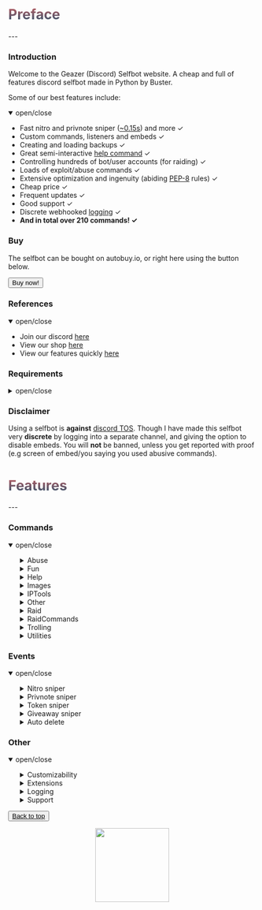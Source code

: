 <head>
    <script src="https://autobuy.io/js/embed.min.js"></script>
    <link rel="shortcut icon" href="favicon.ico" type="image/x-icon"/>
</head>

<h1 name="top" style="background: -webkit-linear-gradient(#c45e62, #28526d); -webkit-background-clip: text; -webkit-text-fill-color: transparent;">Preface</h1>
---

### Introduction
Welcome to the Geazer (Discord) Selfbot website. A cheap and full of features discord selfbot made in Python by Buster.

Some of our best features include:
<details open>
<summary>open/close</summary>
    <ul>
        <li> Fast nitro and privnote sniper (<a title="Snipe speeds" href="https://i.imgur.com/GZ8uR5W.png">~0.15s</a>) and more ✓ </li>
        <li> Custom commands, listeners and embeds ✓ </li>
        <li> Creating and loading backups ✓ </li>
        <li> Great semi-interactive <a title="Help command screenshots" href="https://imgur.com/a/MRppIAw">help command</a> ✓ </li>
        <li> Controlling hundreds of bot/user accounts (for raiding) ✓ </li>
        <li> Loads of exploit/abuse commands ✓ </li>
        <li> Extensive optimization and ingenuity (abiding <a title="PEP-8 definition" href="https://www.python.org/dev/peps/pep-0008/">PEP-8</a> rules) ✓ </li>
        <li> Cheap price ✓ </li>
        <li> Frequent updates ✓ </li>
        <li> Good support ✓ </li>
        <li> Discrete webhooked <a title="Webhook logging screenshot" href="https://i.imgur.com/8uR38X2.png">logging</a> ✓ </li>
        <li> <b>And in total over 210 commands! ✓</b> </li>
    </ul>
</details>

### Buy
The selfbot can be bought on autobuy.io, or right here using the button below.

<button class="button button" data-autobuy-product="a2bb2869-46d4-48af-8f49-08d842cf9dbd">Buy now!</button>

### References
<details open>
<summary>open/close</summary>
    <ul>
        <li> Join our discord <a title="Support, suggestions, questions and more" href="https://discord.gg/ZGrYnNB">here</a> </li>
        <li> View our shop <a title="My autobuy.io shop" href="https://autobuy.io/@Geazer-Selfbot/Product/a2bb2869-46d4-48af-8f49-08d842cf9dbd">here</a> </li>
        <li> View our features quickly <a title="Clear pastebin listing of commands" href="https://pastebin.com/raw/7f4RHTeH">here</a> </li>
    </ul>
</details>

### Requirements
<details>
<summary>open/close</summary>
    <ul>
        <li>Python: <a href="https://www.python.org/ftp/python/3.8.5/python-3.8.5-amd64.exe">Python 3.8.5</a> </li>
        <li>OS: Windows 10 (64-bit), Linux distro, MacOS </li>
        <li>Having joined <a href="https://discord.gg/ZGrYnNB">our discord</a> </li>
        <li>Having an activation code (can be obtained after buying)</li>
    </ul>
</details>

### Disclaimer
Using a selfbot is __against__ [discord TOS](https://support.discord.com/hc/en-us/articles/115002192352-Automated-user-accounts-self-bots- "TOS article on selfbots"). Though I have made this selfbot very __discrete__ by logging into a separate channel, and giving the option to disable embeds. You will __not__ be banned, unless you get reported with proof (e.g screen of embed/you saying you used abusive commands).

<h1 style="background: -webkit-linear-gradient(#c45e62, #28526d); -webkit-background-clip: text; -webkit-text-fill-color: transparent;">Features</h1>
---

### Commands
<details open>
<summary>open/close</summary>
    <ul>
        <details>
        <summary>Abuse</summary>
        <ul>
            <li> charbypass  ⟶  Will send a ~6000 char long message </li>
            <li> glitchdescription &lt;channel&gt; ⟶  Will glitch a channels topic/description </li>
            <li> viewbot &lt;link&gt; [amount=50] ⟶  Will have &lt;amount&gt; bots viewing &lt;link&gt;, will work with ebay listings etc. </li>
            <li> maskmsg [m...] ⟶  Will hide a message inside another message. </li>
            <li> bantoken &lt;token&gt; ⟶  Will make a discord token invalid </li>
            <li> bantoken2 &lt;token&gt; ⟶  Will disable a discord account </li>
            <li> tokeninfo &lt;token&gt; ⟶  Will show information about a token </li>
            <li> tokenspam &lt;token&gt; [name=B̩̮̘y͍̲̤̳͔̰͈ ̠͎̩͉̫G͓̭̩͔͔̖̱e̟̩̦a͙̪͉̱̮̖ͅz̴̻̬͇̫e̼r̤̤͙̹̰̝] ⟶  Will flash someones screen and change settings by using their token </li>
            <li> destroyserver  ⟶  Will destroy a server by deleting it's channels and creating random new ones </li>
            <li> crashcall  ⟶  Base command for crashing calls </li>
            <ul>
                <li>  start  ⟶  Will start the callcrash by rapidly changing it's voice region </li>
            </ul>
            <ul>
                <li>  stop  ⟶  Will stop the callcrash. If command doesn't respond, try again in a different channel </li>
            </ul>
            <li> channel  ⟶  Base command for creating or removing a lot of channels in a guild </li>
            <ul>
                <li>  create &lt;amount&gt; &lt;type&gt; [name] ⟶  Will spam create specified amount of either tc or vc with specified name </li>
            </ul>
            <ul>
                <li>  remove &lt;amount&gt; ⟶  Will attempt to remove specified amount of channels in a guild </li>
            </ul>
            <li> role  ⟶  Base command for creating or removing a lot of roles in a guild </li>
            <ul>
                <li>  create &lt;amount&gt; [name] ⟶  Will create specified amount of roles with random colour and specified name </li>
            </ul>
            <ul>
                <li>  remove &lt;amount&gt; ⟶  Will attempt to remove specified amount of roles in a guild </li>
            </ul>
            <ul>
                <li>  add &lt;amount&gt; &lt;member&gt; ⟶  Will attempt to add &lt;amount&gt; of roles to specified member </li>
            </ul>
            <li> webhook  ⟶  Base command for creating webhooks, spamming with webhooks and stopping that spam. </li>
            <ul>
                <li>  delete2 &lt;webhookurl&gt; ⟶  Will delete any webhook using it's URL, including ones you shouldn't be able to delete </li>
            </ul>
            <ul>
                <li>  spam_stop  ⟶  Will stop the webhook spam </li>
            </ul>
            <ul>
                <li>  create [name=🤫] ⟶  Will create a webhook for the current channel, can be used to send messages with </li>
            </ul>
            <ul>
                <li>  send &lt;username&gt; &lt;avatar&gt; &lt;m&gt; ⟶  Will send a message with the created webhook </li>
            </ul>
            <ul>
                <li>  create2 &lt;amount&gt; &lt;mc&gt; &lt;dc&gt; [name=🤫] ⟶  Will spam create webhooks on a channel bypassing the 10 wh cap</li>
            </ul>
            <ul>
                <li>  spam_start  ⟶  Will spam (weak) insults with the created webhook as random guild members </li>
            </ul>
            <ul>
                <li>  send2 &lt;url&gt; &lt;username&gt; &lt;message&gt; ⟶  Will create a partial webhook from a wh URL and send messages with it </li>
            </ul>
            <ul>
                <li>  delete &lt;channel&gt; ⟶  Will delete all webhooks on a specific channel </li>
            </ul>
            <li> blocked  ⟶  Base command for sending messages to blocked users </li>
            <ul>
                <li>  send &lt;message&gt; ⟶  Will send a message to user that is blocked </li>
            </ul>
            <ul>
                <li>  setid [id] ⟶  Will set the (DM) channel to send messages to </li>
            </ul>
            <li> email  ⟶  Base command for adding emails and spamming targets with them </li>
            <ul>
                <li>  spam &lt;target&gt; &lt;amount&gt; &lt;message&gt; ⟶  Will spam &lt;target&gt; with &lt;amount&gt; emails containing &lt;message&gt; </li>
            </ul>
            <ul>
                <li>  add &lt;username&gt; &lt;password&gt; ⟶  Will add a email to the list of possible emails used to spam with </li>
            </ul>
            <ul>
                <li>  remove &lt;username&gt; ⟶  Will remove a email from the list of possible emails used to spam with </li>
            </ul>
            <ul>
                <li>  list  ⟶  Will log the amount of email:password combinations in file </li>
            </ul>
        </ul>
        </details>
        <details>
        <summary>Fun</summary>
        <ul>
            <li> embed &lt;title&gt; &lt;description&gt; ⟶  Will send a rainbow embed with &lt;title&gt; and &lt;description&gt; </li>
            <li> worm &lt;amount&gt; &lt;message&gt; ⟶  Will send your &lt;message&gt; &lt;amount&gt; times in the form of a sinewave </li>
            <li> snipe [channel] ⟶  Will send the latest deleted message from any guild text channel </li>
            <li> dice  ⟶  Will send a random dice image </li>
            <li> fact  ⟶  Will send a random fact </li>
            <li> emojify &lt;emote&gt; &lt;message&gt; ⟶  Will send a message joining your input with &lt;emote&gt; </li>
            <li> combine &lt;word1&gt; &lt;word2&gt; ⟶  Will combine &lt;word1&gt; and &lt;word2&gt; into one word </li>
            <li> novowel &lt;message&gt; ⟶  Will send a &lt;message&gt; with all vowels removed from your input </li>
            <li> vowelreplace &lt;letter&gt; &lt;message&gt; ⟶  Will send a &lt;message&gt; where it's vowels are placed with &lt;letter&gt; </li>
            <li> 1337 &lt;message&gt; ⟶  Will send your &lt;message&gt; as leet (unreadable) </li>
            <li> uni &lt;message&gt; ⟶  Will send bold letters for each letter/number/!? in your input </li>
            <li> gif &lt;message&gt; ⟶  Will send dancing letters in gifs for each letter/number/!@$& of your input </li>
            <li> invis &lt;message&gt; ⟶  Will convert each letter from your input to be invisible </li>
            <li> reverse &lt;message&gt; ⟶  Will send the input &lt;message&gt; reversed </li>
            <li> ascii &lt;random&gt; &lt;message&gt; ⟶  Will convert your &lt;message&gt; to look like ascii art </li>
            <li> edit &lt;message&gt; ⟶  Will edit &lt;message&gt; to show a new letter </li>
            <li> lmgtfy &lt;message&gt; ⟶  Will send a let me google that for the &lt;message&gt; </li>
            <li> poll &lt;message&gt; ⟶  Will create poll with the &lt;message&gt; </li>
            <li> 8ball &lt;question&gt; ⟶  Will pick a random response from a list </li>
            <li> notfunny  ⟶  Will send a not funny message (~2100 chars) </li>
            <li> editnick  ⟶  Base command for editing through a nickname untill stopped </li>
            <ul>
                <li>  start &lt;nickname&gt; ⟶  Will loop through &lt;nickname&gt; and reveal a new letter every second and reset untill stopped </li>
            </ul>
            <ul>
                <li>  stop  ⟶  Will stop the editnick and return to the old nickname </li>
            </ul>
            <li> cyclestatus  ⟶  Base command for cycling through a set of statuses periodically </li>
            <ul>
                <li>  stop  ⟶  Will stop the cyclestatus </li>
            </ul>
            <ul>
                <li>  start &lt;interval&gt; [statuses...] ⟶  Will cycle trough a list of &lt;statuses&gt; and change every &lt;interval&gt; seconds untill stopped </li>
            </ul>
            <li> joke  ⟶  Base command for sending jokes </li>
            <ul>
                <li>  programming  ⟶  Will send a random programming related joke from sv443.net/jokeapi </li>
            </ul>
            <ul>
                <li>  dad  ⟶  Will send a random dad joke from icanhazdadjoke.com </li>
            </ul>
            <ul>
                <li>  misc  ⟶  Will send a random miscellaneous joke from sv443.net/jokeapi </li>
            </ul>
            <ul>
                <li>  dark  ⟶  Will send a random dark joke from sv443.net/jokeapi </li>
            </ul>
            <ul>
                <li>  pun  ⟶  Will send a random pun joke from sv443.net/jokeapi </li>
            </ul>
        </ul>
        </details>
        <details>
        <summary>Help</summary>
        <ul>
            <li> showall  ⟶  Will link to a pastebin showing all the commands </li>
            <li> help [command] ⟶  Shows the interactive help message (in embed) </li>
            <li> website ⟶  Will link to this website </li>
        </ul>
        </details>
        <details>
        <summary>Images</summary>
        <ul>
            <li> whowouldwin &lt;user1&gt; &lt;user2&gt; ⟶  Will send an image with the profile pictures of the provided users </li>
            <li> avatar &lt;user&gt; ⟶  Will send a enlarged users avatar in chat </li>
            <li> spongebob &lt;random&gt; &lt;message&gt; ⟶  Will send an image of mocking spongebob by default, or another random one </li>
            <li> cat  ⟶  Will send a random cat image </li>
            <li> dog  ⟶  Will send a random dog image </li>
            <li> random_screen  ⟶  Will send a random screen from prnt.sc, not guaranteed to contain anything </li>
            <li> phcomment &lt;user&gt; &lt;message&gt; ⟶  Will send an image containing a pornhub comment by the &lt;user&gt;'s profile picture saying &lt;message&gt; </li>
            <li> changemymind &lt;message&gt; ⟶  Will send an image with in the change my mind meme context with the text input </li>
            <li> magik  ⟶  Base command for magikyzing user profile pictures and other images </li>
            <ul>
                <li>  image &lt;link&gt; [intensity=5] ⟶  Will send the &lt;link&gt;'s image deformed with &lt;intensity&gt; </li>
            </ul>
            <ul>
                <li>  user &lt;user&gt; [intensity=5] ⟶  Will send the &lt;user&gt;'s profile picture deformed with &lt;intensity&gt; </li>
            </ul>
            <li> blurpify  ⟶  Base command for blurpifying user profile pictures and other images </li>
            <ul>
                <li>  user &lt;user&gt; ⟶  Will send the &lt;user&gt;'s users profile picture deformed </li>
            </ul>
            <ul>
                <li>  image &lt;link&gt; ⟶  Will send the &lt;link&gt;'s image deformed </li>
            </ul>
            <li> deepfry  ⟶  Base command for deepfrying user profile pictures and other images </li>
            <ul>
                <li>  user &lt;user&gt; ⟶  Will send the &lt;user&gt;'s profile picture deepfried </li>
            </ul>
            <ul>
                <li>  image &lt;link&gt; ⟶  Will send the &lt;link&gt;'s image deepfried </li>
            </ul>
            <li> tweet  ⟶  Base command for sending tweets as trump or normal </li>
            <ul>
                <li>  normal &lt;username&gt; &lt;message&gt; ⟶  Will send an image with the input text as a tweet </li>
            </ul>
            <ul>
                <li>  trump &lt;message&gt; ⟶  Will send an image with the input text as a tweet </li>
            </ul>
        </ul>
        </details>
        <details>
        <summary>IPTools</summary>
        <ul>
            <li> ipinfo &lt;host&gt; ⟶  Will display information about a host by ip/hostname </li>
            <li> unshorten &lt;link&gt; ⟶  Wil unshorten ad.fly, sh.st and adfoc.us links, they might've patched this idk </li>
            <li> icmpping &lt;host&gt; ⟶  Will ICMP ping &lt;host&gt; using ICMP packets </li>
            <li> tcpping &lt;host&gt; [port=80] ⟶  Will ping &lt;host&gt; on port &lt;port&gt; using TCP packets </li>
            <li> dnsresolve &lt;apikey&gt; [hostnames..] ⟶  Will resolve a DNS by hostname </li>
            <li> showheaders &lt;apikey&gt;  ⟶  Will show the HTTP headers that your client sends when connecting to a webserver </li>
            <li> portscan &lt;apikey&gt; &lt;host&gt; ⟶  Will scan the common ports of a &lt;host&gt;. </li>
            <li> traceroute &lt;apikey&gt; &lt;host&gt; ⟶  Will determine what servers data traverses through before reaching the &lt;host&gt; </li>
            <li> maclookup &lt;apikey&gt; &lt;mac&gt; ⟶  Will search for the manufacturer of a product based on it's MAC address </li>
            <li> proxies  ⟶  Base command for sending txt files containing proxies </li>
            <ul>
                <li>  socks5 [proxytimeoutms=1000] ⟶  Scrapes socks5 proxies (IP:PORT) and sends the file in chat </li>
            </ul>
            <ul>
                <li>  http [proxytimeoutms=1000] ⟶  Scrapes HTTP proxies (IP:PORT) and sends the file in chat </li>
            </ul>
            <ul>
                <li>  https [proxytimeoutms=1000] ⟶  Scrapes HTTPS proxies (IP:PORT) and sends the file in chat </li>
            </ul>
            <ul>
                <li>  socks4 [proxytimeoutms=1000] ⟶  Scrapes socks4 proxies (IP:PORT) and sends the file in chat </li>
            </ul>
        </ul>
        </details>
        <details>
        <summary>Other</summary>
        <ul>
            <li> eval &lt;body&gt; ⟶  Will evaluate python code and discord.py code. This means you can basically run any script anywhere anytime. </li>
            <li> fakeperson [gender] [nationality] ⟶  Will generate a random person with &lt;nationality&gt; and &lt;gender&gt; </li>
            <li> metrics  ⟶  Will show the top 10 most used commands by you in a graph in an embed </li>
            <li> exportchat  ⟶  Will backup an entire chat history as an HTML file </li>
            <li> channelinfo [serverid] ⟶  Will show all channels in a guild and send it to logging channel </li>
            <li> roleinfo &lt;role&gt; ⟶  Will show information about the specified &lt;role&gt; </li>
            <li> serverinfo [serverid] ⟶  Will display some information about a server in your logging channel </li>
            <li> userinfo [user] ⟶  Will show the specified &lt;user&gt;s account data </li>
            <li> emojiinfo  ⟶  Will list all the emotes in a server </li>
            <li> pinfo  ⟶  Will show the process info of your bot, including cpu usage, memory usage and latencies </li>
            <li> declineall  ⟶  Will decline all incoming friend requests </li>
            <li> reload  ⟶  Will reload all cogs </li>
            <li> getavatars &lt;guildid&gt; ⟶  Will scrape all avatars in a guild for the random avatars list </li>
            <li> getemojis &lt;fromguildid&gt; &lt;toguildid&gt; ⟶  Will scrape all emojis from &lt;fromguildid&gt; guild and put them in &lt;toguildid&gt; guild </li>
            <li> settings  ⟶  Base command for changing your selfbot settings </li>
            <ul>
                <li>  embed &lt;embed&gt; &lt;state&gt; ⟶  Will enable or disable sending some command output in embeds. </li>
            </ul>
            <ul>
                <li>  sniping &lt;sniping&gt; &lt;state&gt; ⟶  Will enable or disable sniping discordgifts, privnotes, tokens and giveaways </li>
            </ul>
            <li> cc  ⟶  Base command for adding/removing/listing all the custom commands </li>
            <ul>
                <li>  add &lt;commandname&gt; &lt;content&gt; ⟶  Will add the custom command named &lt;command_name&gt; sending &lt;content&gt; </li>
            </ul>
            <ul>
                <li>  remove &lt;commandname&gt; ⟶  Will remove the custom command named &lt;command_name&gt;  </li>
            </ul>
            <ul>
                <li>  list  ⟶  Will list all the custom command names </li>
            </ul>
            <li> backup  ⟶  Base command for making and loading backups </li>
            <ul>
                <li>  make  ⟶  Sub-base command for backing up friends, blocked users and joined servers </li>
            </ul>
            <ul>
                <ul>
                    <li> friends  ⟶  Will create a backup of all your friends in a txt file as ids </li>
                    <li> blocked  ⟶  Will create a backup of all your blocked users in a txt file as ids </li>
                    <li> servers  ⟶  Will create a backup of all your joined servers in a txt file as invites </li>
                </ul>
            </ul>
            <ul>
                <li>  load  ⟶  Sub-base command for adding backed up friends, blocking blocked users and joining servers </li>
            </ul>
            <ul>
                <ul>
                    <li> friends  ⟶  Will add all friends from the backed up txt file </li>
                    <li> blocked  ⟶  Will block all users from the backed up txt file </li>
                    <li> servers  ⟶  Will join all servers from the backed up txt file </li>
                </ul>
            </ul>
        </ul>
        </details>
        <details>
        <summary>Raid</summary>
        <ul>
            <li> raid  ⟶  Base command for logging and and logging out all the raid accounts </li>
            <ul>
                <li>  amount  ⟶  Will give the amount of id:token combinations </li>
            </ul>
            <ul>
                <li>  add [tokens...] ⟶  Will add tokens to the list of useraccounts that can be used to log in </li>
            </ul>
            <ul>
                <li>  logout  ⟶  Will log out all the logged in bot/user instances </li>
            </ul>
            <ul>
                <li>  remove [ids...] ⟶  Will remove the specified tokens from the json file </li>
            </ul>
            <ul>
                <li>  login [type=False]  ⟶  Will log in all the raid accounts (bot or user) from the user account and join your guild </li>
            </ul>
        </ul>
        </details>
        <details>
        <summary>RaidCommands</summary>
        <ul>
            <li> say &lt;channel&gt; &lt;message&gt; ⟶  RAID - Will send a message to specified channel </li>
            <li> dm &lt;userid&gt; &lt;message&gt; ⟶  RAID - Attempts to DM a user by id </li>
            <li> fr &lt;userid&gt; ⟶  RAID - Attempts to add a user by id. </li>
            <li> username [username] ⟶  RAID - Will change the USERname for all the RAID user accounts to specified username, could be random </li>
            <li> avatar [user] ⟶  RAID - Will change the avatar for every raid user, could be random </li>
            <li> nickname [nickname] ⟶  RAID - Will change the nickname for all the RAID user accounts to specified nickname </li>
            <li> spam &lt;channel&gt; &lt;amount&gt; &lt;message&gt; ⟶  RAID - Will send the provided messages x times in a row </li>
            <li> guild  ⟶  RAID - Base command for RAID accounts to join and leave guilds </li>
            <ul>
                <li>  join &lt;invite&gt; ⟶  RAID - Will join the specified guild with all the RAID user accounts using a link </li>
            </ul>
            <ul>
                <li>  leave &lt;guild&gt; ⟶  RAID - Will leave the specified guild from ID </li>
            </ul>
            <li> blank  ⟶  RAID - Base command for sending ~2000 char long whitespace message and spamming guilds with it </li>
            <ul>
                <li>  guild &lt;guild&gt; ⟶  RAID - Will send a ~2000 char long blank message after every message send in a guild </li>
            </ul>
            <ul>
                <li>  stop  ⟶  RAID - Will stop all blank spam in guilds </li>
            </ul>
            <li> annoy  ⟶  RAID - Base command for annoying entire guilds by adding emoji's or specific users </li>
            <ul>
                <li>  user &lt;userid&gt; [emojis...] ⟶  RAID - Will react with specified emojis to every message by specified user </li>
            </ul>
            <ul>
                <li>  guild &lt;guild&gt; [emojis...] ⟶  RAID - Will attempt to react [emojis] to every message send in &lt;guild&gt; </li>
            </ul>
            <ul>
                <li>  stop  ⟶  RAID - Will stop all stop all annoy events </li>
            </ul>
            <li> copy  ⟶  RAID - Base command for copying users messages or channels messages </li>
            <ul>
                <li>  stop  ⟶  RAID - Will stop copying the user </li>
            </ul>
            <ul>
                <li>  user &lt;userid&gt; [message] ⟶  RAID - Will copy the specified user if no message is provided else &lt;message&gt; </li>
            </ul>
            <ul>
                <li>  channel &lt;channel&gt; [message] ⟶  RAID - Will copy everybody in a channel if no message is provided </li>
            </ul>
            <li> raidserver  ⟶  RAID - Base command for raiding servers by spamming messages/blank in every channel </li>
            <ul>
                <li>  message &lt;guild&gt; &lt;message&gt; ⟶  Will spam every channel in specified guild with provided message </li>
            </ul>
            <ul>
                <li>  blank &lt;guild&gt; ⟶  Will spam every channel in specified guild with blank </li>
            </ul>
            <ul>
                <li>  stop  ⟶  Stops the server raid </li>
            </ul>
            <li> status  ⟶  RAID - Base command for changing your the status </li>
            <ul>
                <li>  streaming &lt;streamurl&gt; &lt;message&gt; ⟶  RAID - Will change your status to streaming &lt;message&gt; </li>
            </ul>
            <ul>
                <li>  playing &lt;message&gt; ⟶  RAID - Will change your status playing &lt;message&gt; </li>
            </ul>
            <ul>
                <li>  listening &lt;message&gt; ⟶  RAID - Will change your status to listening to &lt;message&gt; </li>
            </ul>
            <ul>
                <li>  watching &lt;message&gt; ⟶  RAID - Will change your status to watching &lt;message&gt; </li>
            </ul>
            <li> presence  ⟶  RAID - Base command for changing the presence </li>
            <ul>
                <li>  dnd  ⟶  RAID - Will set the presence to do not disturb </li>
            </ul>
            <ul>
                <li>  online  ⟶  RAID- Will set the presence to online </li>
            </ul>
            <ul>
                <li>  offline  ⟶  RAID- Will set the presence to invisible </li>
            </ul>
            <ul>
                <li>  idle  ⟶  RAID- Will set the presence to idle </li>
            </ul>
            <li> voicechannel  ⟶  RAID - Base command for joining and leaving voicechannels </li>
            <ul>
                <li>  join &lt;voicechannelid&gt; ⟶  RAID - Will join a voicechannel by id </li>
            </ul>
            <ul>
                <li>  leave  ⟶  RAID - Will leave the voicechannel set in voicechannel join </li>
            </ul>
        </ul>
        </details>
        <details>
        <summary>Trolling</summary>
        <ul>
            <li> virus  ⟶  Will send an editing virus message </li>
            <li> stfu  ⟶  Will send an editing stfu message </li>
            <li> noonecares  ⟶  Will send an editing no one cares message </li>
            <li> 911  ⟶  Will send an editing 911 image </li>
            <li> cum  ⟶  Will send an editing masturbating image 😳 </li>
            <li> tokencalc &lt;user&gt; ⟶  Will calculate the first part of a users token based on their account information </li>
            <li> glitchmention [length=1977] ⟶  Will send a &lt;length&gt; long mention looking message </li>
            <li> typing  ⟶  Will make it look like you are typing indefinitely (Send a message to make it stop) </li>
            <li> freenitro [customurl] [gifurl] ⟶  Will send an embedded gif that if added to favourites will send the customurl gif instead</li>
            <li> editpos &lt;message&gt; ⟶  Will send a &lt;message&gt; where it's edited tag is on the left instead of right </li>
            <li> massping  ⟶  Will massping everybody in the guild (in groups of 100) </li>
            <li> spam &lt;amount&gt; &lt;message&gt; ⟶  Will send &lt;message&gt; &lt;amount&gt; times in a row </li>
            <li> uclone &lt;user&gt; ⟶  Will copy &lt;user&gt;'s nick/pfp/role else username/pfp </li>
            <li> blank  ⟶  Base command for sending ~2000 char long whitespace message </li>
            <ul>
                <li>  guild  ⟶  Will send a ~2000 char long blank message after every message send in a guild </li>
            </ul>
            <li> noleave  ⟶  Base command for instantly adding users back after leaving a group channel </li>
            <ul>
                <li>  user &lt;user&gt; ⟶  Will instantly add the &lt;user&gt; back to the group channel upon leaving. </li>
            </ul>
            <ul>
                <li>  stop  ⟶  Will allow user to leave the group channel again </li>
            </ul>
            <li> annoy  ⟶  Base command for annoying entire guilds or specific users by reacting with emoji's and stopping that listener</li>
            <ul>
                <li>  user &lt;user&gt; [emojis...] ⟶  Will react with &lt;emojis&gt; to every message &lt;user&gt; </li>
            </ul>
            <ul>
                <li>  guild [emojis...] ⟶  Will attempt to react with &lt;emojis&gt; to every send message in current guild </li>
            </ul>
            <ul>
                <li>  stop  ⟶  Will stop all annoy listeners </li>
            </ul>
            <li> copy  ⟶  Base command for copying users messages or channels messages and stopping that listener</li>
            <ul>
                <li>  user &lt;user&gt; [message] ⟶  Will copy every &lt;user&gt;'s message by default, else it will send the provided &lt;message&gt; </li>
            </ul>
            <ul>
                <li>  channel &lt;channel&gt; [message] ⟶  Will copy everybody in &lt;channel&gt; or send the provided &lt;message&gt; </li>
            </ul>
            <ul>
                <li>  stop  ⟶  Will stop the copy listener </li>
            </ul>
            <li> step  ⟶  Base command step reacting to a user and stopping that listener </li>
            <ul>
                <li>  user &lt;user&gt; [message...] ⟶  Will step through &lt;message&gt; by sending it word for word after every message by &lt;user&gt; </li>
            </ul>
            <ul>
                <li>  stop  ⟶  Will stop all step listeners </li>
            </ul>
            <li> automute  ⟶  Base command for automuting members and stopping that listener </li>
            <ul>
                <li>  start &lt;member&gt; ⟶  Will start automatically muting &lt;member&gt; every time they unmute </li>
            </ul>
            <ul>
                <li>  stop  ⟶  Will stop all automute listeners </li>
            </ul>
            <li> autodeafen  ⟶  Base command for automuting members and stopping that listener </li>
            <ul>
                <li>  start &lt;member&gt; ⟶  Will start automatically muting &lt;member&gt; every time they unmute </li>
            </ul>
            <ul>
                <li>  stop  ⟶  Will stop all autodeafen listeners </li>
            </ul>
        </ul>
        </details>
        <details>
        <summary>Utilities</summary>
        <ul>
            <li> youtubesearch &lt;search&gt; ⟶  Will search for a video on YouTube by given title </li>
            <li> tobtc &lt;amount&gt; [currencycode=USD] ⟶  Will convert provided currency to it's bitcoin equivalent </li>
            <li> btc [currencycode=USD] ⟶  Will convert a bitcoin to the provided currency equivalent </li>
            <li> commandtimer &lt;interval&gt; &lt;amount&gt; &lt;command&gt; ⟶  Will use &lt;command&gt; every &lt;interval&gt; seconds &lt;amount&gt; times </li>
            <li> timer &lt;time&gt; &lt;interval&gt; ⟶  Will count down from &lt;_time&gt; and update in an embed every &lt;interval&gt; seconds </li>
            <li> nitro &lt;amount&gt; ⟶  Will generate &lt;amount&gt; discord nitro codes </li>
            <li> invite &lt;amount&gt; ⟶  Will generate &lt;amount&gt; discord invites </li>
            <li> tinyurl &lt;link&gt; ⟶  Will generate and send a tinyurl link from &lt;link&gt; </li>
            <li> charinfo &lt;message&gt; ⟶  Will send info about your &lt;message&gt; unicode </li>
            <li> urban &lt;search&gt; ⟶  Will search your &lt;search&gt; on urban dictionary and send its definition </li>
            <li> purge &lt;amount&gt; [keywords...] ⟶  Will delete &lt;amount&gt; of messages send by, can filter to &lt;keywords&gt; </li>
            <li> rand &lt;num1&gt; &lt;num2&gt; ⟶  Will send a random number between &lt;num1&gt; and &lt;num2&gt; </li>
            <li> passgen &lt;length&gt; ⟶  Will generate a random password with &lt;length&gt; long </li>
            <li> logout  ⟶  Will log out the self bot </li>
            <li> reboot  ⟶  Will restart the selfbot </li>
            <li> reverse_search &lt;user&gt; ⟶  Will reverse image search the &lt;user&gt; profile picture with google </li>
            <li> loop  ⟶  Base command for looping messages </li>
            <ul>
                <li>  start &lt;delay&gt; &lt;message&gt; ⟶  Will start the loop function with the given &lt;delay&gt; and &lt;message&gt; </li>
            </ul>
            <ul>
                <li>  stop  ⟶  Will stop the currently playing loop function </li>
            </ul>
            <li> dstatus  ⟶  Base command for changing your discord status </li>
            <ul>
                <li>  playing &lt;message&gt; ⟶  Will change your status playing &lt;message&gt; </li>
            </ul>
            <ul>
                <li>  listening &lt;message&gt; ⟶  Will change your status to listening to &lt;message&gt; </li>
            </ul>
            <ul>
                <li>  watching &lt;message&gt; ⟶  Will change your status to watching &lt;message&gt; </li>
            </ul>
            <ul>
                <li>  streaming &lt;streamurl&gt; &lt;message&gt; ⟶  Will change your status to streaming &lt;message&gt; with link &lt;stream_url&gt; </li>
            </ul>
            <li> autodel  ⟶  Base command for automatically deleting any (new) messages send by you over the provided limit </li>
            <ul>
                <li>  start &lt;limit&gt; ⟶  Will delete any messages send by you over the provided &lt;limit&gt; </li>
            </ul>
            <ul>
                <li>  stop  ⟶  Will stop the autodelete messages </li>
            </ul>
            <li> clistener  ⟶  Base command for adding custom listeners for words globally or guild specifically </li>
            <ul>
                <li>  start &lt;guild&gt; [keywords...] ⟶  Will start a custom listener for specified words </li>
            </ul>
            <ul>
                <li>  stop  ⟶  Will stop all custom listeners </li>
            </ul>
        </ul>
        </details>
    </ul>
</details>
  
### Events
<details open>
<summary>open/close</summary>
    <ul>
        <details>
            <summary>Nitro sniper</summary>
            Our nitro sniper has build in anti-spam methods, you won't ever be banned by using this!
            The speed (depending on your internetspeed and discords server load) is between 0.12s and 0.15s from beginning to end.
        </details>
        <details>
            <summary>Privnote sniper</summary>
            The privnotes snipe speed are about the same as the nitro snipe speeds. The contents of these privnotes
            are saved in a folder in .txt files.
        </details>
        <details>
            <summary>Token sniper</summary>
            If someone pastes a bot or user token, it will instantly be logged to the logging channel.
        </details>
        <details>
            <summary>Giveaway sniper</summary>
            If there is a giveaway from one of the 4 recognized bots, it will attempt to join it by reacting
            with the emote after a random delay.
        </details>
        <details>
            <summary>Auto delete</summary>
            Every sentence/word starting with your custom prefix will instantly be deleted. There is no way to turn this off.
        </details>
    </ul>
</details>

### Other
<details open>
<summary>open/close</summary>
    <ul>
        <details>
            <summary>Customizability</summary>
            <ul>
                <li> Some commands could send their output in an embed form depending on whether you have enabled that.
                     If so, you can specify the footer icon, text and colour it will show up with. 
                </li>
                <li>The prefix is customizable as well</li>
            </ul>
        </details>
        <details>
            <summary>Extensions</summary>
            I have made 2 optional extensions. This includes the Moderation (8 commands) and the NSFW extension (2 commands).
            They can be downloaded in our guild upon buying the selfbot.
        </details>
        <details>
            <summary>Logging</summary>
            All logging is done discretely in a by you chosen guilds sytem channel. A webhook is created who will
            send what actions are done, some command output, and more.
        </details>
        <details>
            <summary>Support</summary>
            You can create a ticket in <a href="https://discord.gg/ZGrYnNB">our discord</a> where we will provide great support
            ASAP. The discord server also contains a FAQ page, where most of your questions will be answered. So make sure to check that out!
        </details> 
    </ul>
</details>

<button class="button button"><a style="color: black" href="#top">Back to top</a></button>

<p align="center">
    <img src="https://i.imgur.com/UsrLN7k.gif" width="150" height="150" />
</p>
